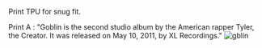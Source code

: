 Print TPU for snug fit.

Print A : "Goblin is the second studio album by the American rapper Tyler, the Creator. It was released on May 10, 2011, by XL Recordings."
![gblin](https://github.com/user-attachments/assets/63a481a2-8661-4d70-83e6-4ec2a92ba8d1)
